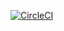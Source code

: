 [![CircleCI](https://dl.circleci.com/status-badge/img/gh/ryry91021/ssw567/tree/HW04a_Mocking.svg?style=svg)](https://dl.circleci.com/status-badge/redirect/gh/ryry91021/ssw567/tree/HW04a_Mocking)
